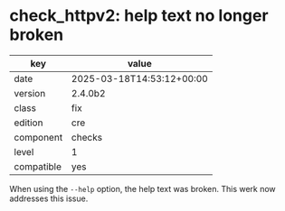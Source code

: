 [//]: # (werk v2)
# check_httpv2: help text no longer broken

key        | value
---------- | ---
date       | 2025-03-18T14:53:12+00:00
version    | 2.4.0b2
class      | fix
edition    | cre
component  | checks
level      | 1
compatible | yes

When using the `--help` option, the help text was broken.
This werk now addresses this issue.
